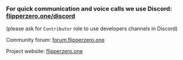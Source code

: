 ### For quick communication and voice calls we use Discord: [flipperzero.one/discord](https://flipperzero.one/discord)  
(please ask for `Contributor` role to use developers channels in Discord)

Community forum: [forum.flipperzero.one](https://forum.flipperzero.one)

Project website: [flipperzero.one](https://flipperzero.one)
